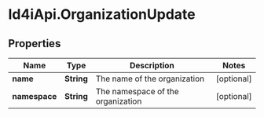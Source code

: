 # Id4iApi.OrganizationUpdate

## Properties
Name | Type | Description | Notes
------------ | ------------- | ------------- | -------------
**name** | **String** | The name of the organization | [optional] 
**namespace** | **String** | The namespace of the organization | [optional] 


